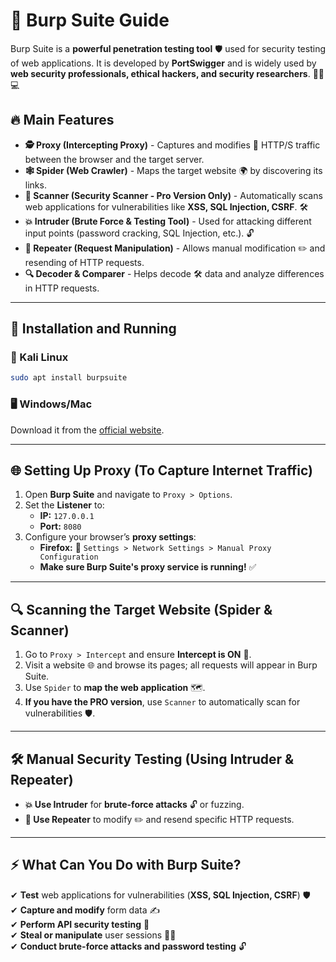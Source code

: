 # 🚀 Burp Suite Guide  

Burp Suite is a **powerful penetration testing tool** 🛡️ used for security testing of web applications. It is developed by **PortSwigger** and is widely used by **web security professionals, ethical hackers, and security researchers**. 🕵️‍♂️💻  

## 🔥 Main Features  

- **🕵️ Proxy (Intercepting Proxy)** - Captures and modifies 🔄 HTTP/S traffic between the browser and the target server.  
- **🕸️ Spider (Web Crawler)** - Maps the target website 🌍 by discovering its links.  
- **🛑 Scanner (Security Scanner - Pro Version Only)** - Automatically scans web applications for vulnerabilities like **XSS, SQL Injection, CSRF**. 🛠️  
- **💥 Intruder (Brute Force & Testing Tool)** - Used for attacking different input points (password cracking, SQL Injection, etc.). 🔓  
- **🔁 Repeater (Request Manipulation)** - Allows manual modification ✏️ and resending of HTTP requests.  
- **🔍 Decoder & Comparer** - Helps decode 🛠️ data and analyze differences in HTTP requests.  

---

## 🚀 Installation and Running  

### 🐧 Kali Linux  
```bash
sudo apt install burpsuite
```

### 🖥️ Windows/Mac  
Download it from the [official website](https://portswigger.net/burp).  

---

## 🌐 Setting Up Proxy (To Capture Internet Traffic)  

1. Open **Burp Suite** and navigate to `Proxy > Options`.  
2. Set the **Listener** to:  
   - **IP:** `127.0.0.1`  
   - **Port:** `8080`  
3. Configure your browser’s **proxy settings**:  
   - **Firefox:** 🦊 `Settings > Network Settings > Manual Proxy Configuration`  
   - **Make sure Burp Suite's proxy service is running!** ✅  

---

## 🔍 Scanning the Target Website (Spider & Scanner)  

1. Go to `Proxy > Intercept` and ensure **Intercept is ON** 🎯.  
2. Visit a website 🌐 and browse its pages; all requests will appear in Burp Suite.  
3. Use `Spider` to **map the web application** 🗺️.  
4. **If you have the PRO version**, use `Scanner` to automatically scan for vulnerabilities 🛡️.  

---

## 🛠️ Manual Security Testing (Using Intruder & Repeater)  

- **💥 Use Intruder** for **brute-force attacks** 🔓 or fuzzing.  
- **🔁 Use Repeater** to modify ✏️ and resend specific HTTP requests.  

---

## ⚡ What Can You Do with Burp Suite?  

✔ **Test** web applications for vulnerabilities (**XSS, SQL Injection, CSRF**) 🛡️  
✔ **Capture and modify** form data ✍️  
✔ **Perform API security testing** 🔌  
✔ **Steal or manipulate** user sessions 🕵️‍♂️  
✔ **Conduct brute-force attacks and password testing** 🔓  



